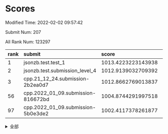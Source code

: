 # Scores

Modified Time: 2022-02-02 09:57:42

Submit Num: 207

All Rank Num: 123297

| rank |               submit               |       score        |       sigma        | pk_num |
| :--- | :--------------------------------- | :----------------- | :----------------- | :----- |
| 1    | jsonzb.test.test_1                 | 1013.4223223143938 | 0.8281310091335375 | 2384   |
| 2    | jsonzb.test.submission_level_4     | 1012.9139032709392 | 0.8119762210582752 | 2379   |
| 3    | cpp.21_12_24.submission-2b2ea0d7   | 1012.8662769013837 | 0.8018681206767829 | 2383   |
| 56   | cpp.2022_01_09.submission-816672bd | 1004.8744291997518 | 0.7117948879583436 | 2385   |
| 97   | cpp.2022_01_09.submission-5b0e3de2 | 1002.4117378261877 | 0.7171655089027574 | 2379   |


<details>
<summary>全部</summary>

| rank |                 submit                 |       score        |       sigma        | pk_num |
| :--- | :------------------------------------- | :----------------- | :----------------- | :----- |
| 1    | jsonzb.test.test_1                     | 1013.4223223143938 | 0.8281310091335375 | 2384   |
| 2    | jsonzb.test.submission_level_4         | 1012.9139032709392 | 0.8119762210582752 | 2379   |
| 3    | cpp.21_12_24.submission-2b2ea0d7       | 1012.8662769013837 | 0.8018681206767829 | 2383   |
| 4    | gobigger.level_3.submission_level_3_44 | 1011.7389321450177 | 0.7626568546579706 | 2382   |
| 5    | gobigger.level_3.submission_level_3_17 | 1011.4030657970247 | 0.7605500040288855 | 2381   |
| 6    | gobigger.level_3.submission_level_3_43 | 1011.2396676347616 | 0.7901182361263476 | 2382   |
| 7    | gobigger.level_3.submission_level_3_34 | 1010.943597193022  | 0.7947690383133224 | 2389   |
| 8    | gobigger.level_3.submission_level_3_24 | 1010.9285634338327 | 0.7612413010777693 | 2378   |
| 9    | gobigger.level_3.submission_level_3_35 | 1010.9175278384855 | 0.766410714835239  | 2384   |
| 10   | gobigger.level_3.submission_level_3_31 | 1010.8555733686943 | 0.7530916056534626 | 2382   |
| 11   | gobigger.level_3.submission_level_3_5  | 1010.7501041472899 | 0.7673571009133622 | 2384   |
| 12   | gobigger.level_3.submission_level_3_0  | 1010.6644717664956 | 0.76675783848988   | 2384   |
| 13   | gobigger.level_3.submission_level_3_49 | 1010.6514593211197 | 0.7714100864356735 | 2383   |
| 14   | gobigger.level_3.submission_level_3_27 | 1010.586615257654  | 0.762300632533081  | 2384   |
| 15   | gobigger.level_3.submission_level_3_16 | 1010.5767925782235 | 0.7788452198245559 | 2382   |
| 16   | gobigger.level_3.submission_level_3_32 | 1010.5702665474108 | 0.7493375300003593 | 2385   |
| 17   | gobigger.level_3.submission_level_3_18 | 1010.450886207041  | 0.7616557183522474 | 2382   |
| 18   | gobigger.level_3.submission_level_3_39 | 1010.3140723384329 | 0.7487077189499471 | 2383   |
| 19   | gobigger.level_3.submission_level_3_13 | 1010.2715638905627 | 0.7425312250757787 | 2378   |
| 20   | gobigger.level_3.submission_level_3_37 | 1010.2624549924462 | 0.7528702076174619 | 2382   |
| 21   | gobigger.level_3.submission_level_3_22 | 1010.2556488122071 | 0.7539163518501437 | 2387   |
| 22   | gobigger.level_3.submission_level_3_28 | 1010.2531287603663 | 0.7526742984960605 | 2383   |
| 23   | gobigger.level_3.submission_level_3_40 | 1010.2256480427633 | 0.7517389237249389 | 2380   |
| 24   | gobigger.level_3.submission_level_3_3  | 1010.1572296600602 | 0.7563245088969677 | 2389   |
| 25   | gobigger.level_3.submission_level_3_41 | 1010.1197269380884 | 0.754131459963283  | 2387   |
| 26   | gobigger.level_3.submission_level_3_10 | 1010.0850427793316 | 0.7507117212109338 | 2382   |
| 27   | gobigger.level_3.submission_level_3_9  | 1010.0736683695004 | 0.7800895453575735 | 2385   |
| 28   | gobigger.level_3.submission_level_3_23 | 1010.0258489065814 | 0.751908662260745  | 2382   |
| 29   | gobigger.level_3.submission_level_3_2  | 1009.990582831359  | 0.7592321873368256 | 2384   |
| 30   | gobigger.level_3.submission_level_3_33 | 1009.917078479432  | 0.7455498839630135 | 2381   |
| 31   | gobigger.level_3.submission_level_3_30 | 1009.9097490057851 | 0.7728372526011505 | 2387   |
| 32   | gobigger.level_3.submission_level_3_20 | 1009.88553602553   | 0.7527899070391592 | 2384   |
| 33   | gobigger.level_3.submission_level_3_15 | 1009.8514148266352 | 0.7629969978040207 | 2382   |
| 34   | gobigger.level_3.submission_level_3_7  | 1009.8472958017318 | 0.7604319045490797 | 2381   |
| 35   | gobigger.level_3.submission_level_3_36 | 1009.7615606876683 | 0.7474898907229072 | 2381   |
| 36   | gobigger.level_3.submission_level_3_45 | 1009.5244859170734 | 0.7499334365357558 | 2384   |
| 37   | gobigger.level_3.submission_level_3_25 | 1009.4935687985259 | 0.7607574979940394 | 2386   |
| 38   | gobigger.level_3.submission_level_3_47 | 1009.4292952518867 | 0.740504636611983  | 2385   |
| 39   | gobigger.level_3.submission_level_3_19 | 1009.4207476251584 | 0.7467882378837774 | 2379   |
| 40   | gobigger.level_3.submission_level_3_42 | 1009.3204752766792 | 0.764006055355983  | 2382   |
| 41   | gobigger.level_3.submission_level_3_21 | 1009.2848733613944 | 0.7475568999952864 | 2380   |
| 42   | gobigger.level_3.submission_level_3_26 | 1009.2803261036568 | 0.760874183141146  | 2383   |
| 43   | gobigger.level_3.submission_level_3_11 | 1009.2716284409772 | 0.7547243211957684 | 2387   |
| 44   | gobigger.level_3.submission_level_3_8  | 1009.1841336749438 | 0.7497539801134085 | 2382   |
| 45   | gobigger.level_3.submission_level_3_38 | 1009.0948557942864 | 0.7440597075499449 | 2379   |
| 46   | gobigger.level_3.submission_level_3_46 | 1009.0886919042279 | 0.7649976882544645 | 2386   |
| 47   | gobigger.level_3.submission_level_3_29 | 1008.9569629694311 | 0.7377547788695139 | 2378   |
| 48   | gobigger.level_3.submission_level_3_4  | 1008.861160558484  | 0.7253790538113165 | 2386   |
| 49   | gobigger.level_3.submission_level_3_14 | 1008.8306415858926 | 0.7454139731597449 | 2389   |
| 50   | gobigger.level_3.submission_level_3_48 | 1008.8210438489668 | 0.7497541608391671 | 2380   |
| 51   | gobigger.level_3.submission_level_3_1  | 1008.6377610978569 | 0.7336922363972272 | 2384   |
| 52   | gobigger.level_3.submission_level_3_6  | 1008.141688900037  | 0.7178032588885186 | 2383   |
| 53   | gobigger.level_3.submission_level_3_12 | 1007.6843095630247 | 0.7365730987861077 | 2383   |
| 54   | gobigger.level_1.submission_level_1_36 | 1005.5765255278842 | 0.7231799932018975 | 2386   |
| 55   | gobigger.level_1.submission_level_1_16 | 1005.1960573120796 | 0.7210747234968208 | 2378   |
| 56   | cpp.2022_01_09.submission-816672bd     | 1004.8744291997518 | 0.7117948879583436 | 2385   |
| 57   | gobigger.level_1.submission_level_1_18 | 1004.5666559183389 | 0.7243282524697662 | 2385   |
| 58   | gobigger.level_1.submission_level_1_27 | 1004.4771535226757 | 0.726505169965518  | 2380   |
| 59   | gobigger.level_1.submission_level_1_40 | 1004.2046315373601 | 0.7250670661141196 | 2376   |
| 60   | gobigger.level_1.submission_level_1_35 | 1004.1049058185283 | 0.7251636103695185 | 2386   |
| 61   | gobigger.level_1.submission_level_1_38 | 1004.0710952638332 | 0.7130155224600627 | 2381   |
| 62   | gobigger.level_1.submission_level_1_24 | 1004.0679607538342 | 0.7208613032749112 | 2382   |
| 63   | gobigger.level_1.submission_level_1_1  | 1004.0425676752374 | 0.7179396963537268 | 2378   |
| 64   | gobigger.level_1.submission_level_1_31 | 1004.0226203551663 | 0.7112715081217362 | 2381   |
| 65   | gobigger.level_1.submission_level_1_12 | 1004.0076635654788 | 0.7255353869166121 | 2383   |
| 66   | gobigger.level_1.submission_level_1_25 | 1003.9116810159171 | 0.7263026343445106 | 2390   |
| 67   | gobigger.level_1.submission_level_1_5  | 1003.9035654676086 | 0.7075985701899378 | 2383   |
| 68   | gobigger.level_1.submission_level_1_10 | 1003.8619816196418 | 0.7100096085482233 | 2379   |
| 69   | gobigger.level_1.submission_level_1_13 | 1003.8255817455173 | 0.7141265760737141 | 2380   |
| 70   | gobigger.level_1.submission_level_1_21 | 1003.8222459320283 | 0.7212212240643879 | 2381   |
| 71   | gobigger.level_1.submission_level_1_23 | 1003.7920541897072 | 0.7212571613554827 | 2380   |
| 72   | gobigger.level_1.submission_level_1_22 | 1003.5270947367792 | 0.7087207671105042 | 2391   |
| 73   | gobigger.level_1.submission_level_1_39 | 1003.4560935021088 | 0.7084544402309861 | 2386   |
| 74   | gobigger.level_1.submission_level_1_46 | 1003.4155368442655 | 0.7195319883846407 | 2385   |
| 75   | gobigger.level_1.submission_level_1_19 | 1003.3932077593007 | 0.7257897153086694 | 2383   |
| 76   | gobigger.level_1.submission_level_1_44 | 1003.3115702364371 | 0.7162126857610139 | 2387   |
| 77   | gobigger.level_1.submission_level_1_43 | 1003.29199462522   | 0.719773571284881  | 2383   |
| 78   | gobigger.level_1.submission_level_1_4  | 1003.232160492273  | 0.7190591508294462 | 2386   |
| 79   | gobigger.level_1.submission_level_1_2  | 1003.2298495802037 | 0.7226961366650186 | 2385   |
| 80   | gobigger.level_1.submission_level_1_42 | 1003.2258715196253 | 0.7099629424638122 | 2386   |
| 81   | gobigger.level_1.submission_level_1_0  | 1003.214120033202  | 0.7069289409855817 | 2385   |
| 82   | gobigger.level_1.submission_level_1_41 | 1003.1975065423609 | 0.7190840826672937 | 2384   |
| 83   | gobigger.level_1.submission_level_1_3  | 1003.1538625948972 | 0.7139006363508557 | 2383   |
| 84   | gobigger.level_1.submission_level_1_7  | 1003.129064269603  | 0.7255150091921871 | 2385   |
| 85   | gobigger.level_1.submission_level_1_37 | 1003.1120765196138 | 0.7193994579773457 | 2381   |
| 86   | gobigger.level_1.submission_level_1_29 | 1003.0835744670314 | 0.7080124291505808 | 2383   |
| 87   | gobigger.level_1.submission_level_1_45 | 1003.0488113212896 | 0.718422205475779  | 2385   |
| 88   | gobigger.level_1.submission_level_1_32 | 1003.0386915843345 | 0.7155323509605321 | 2385   |
| 89   | gobigger.level_1.submission_level_1_47 | 1002.9527447349834 | 0.7116521771355426 | 2380   |
| 90   | gobigger.level_1.submission_level_1_34 | 1002.9137701776165 | 0.7105555219658092 | 2381   |
| 91   | gobigger.level_1.submission_level_1_30 | 1002.8841777709076 | 0.7120714695521546 | 2379   |
| 92   | gobigger.level_1.submission_level_1_26 | 1002.8151924314685 | 0.7240990783279196 | 2384   |
| 93   | gobigger.level_1.submission_level_1_48 | 1002.7613935240352 | 0.715139237113039  | 2383   |
| 94   | gobigger.level_1.submission_level_1_20 | 1002.755676990532  | 0.7081590539161335 | 2380   |
| 95   | gobigger.level_1.submission_level_1_15 | 1002.6660619178282 | 0.7215422886419638 | 2383   |
| 96   | gobigger.level_1.submission_level_1_49 | 1002.5391908519013 | 0.7119440999737275 | 2383   |
| 97   | cpp.2022_01_09.submission-5b0e3de2     | 1002.4117378261877 | 0.7171655089027574 | 2379   |
| 98   | gobigger.level_1.submission_level_1_14 | 1002.3581194943197 | 0.7091905076257049 | 2387   |
| 99   | gobigger.level_1.submission_level_1_17 | 1002.3236643168746 | 0.7122800716403884 | 2381   |
| 100  | gobigger.level_1.submission_level_1_9  | 1002.3197063729151 | 0.7180427864263025 | 2387   |
| 101  | gobigger.level_1.submission_level_1_8  | 1002.2424117964797 | 0.7118473362570918 | 2380   |
| 102  | gobigger.level_1.submission_level_1_28 | 1002.206003328947  | 0.7122184101413492 | 2383   |
| 103  | gobigger.level_1.submission_level_1_6  | 1002.1254023201947 | 0.7125145253497355 | 2381   |
| 104  | gobigger.level_1.submission_level_1_11 | 1002.0287906874994 | 0.7103957491299304 | 2380   |
| 105  | gobigger.level_1.submission_level_1_33 | 1001.9028226938107 | 0.718377259081891  | 2387   |
| 106  | gobigger.random.submission_random_40   | 996.9662993426488  | 0.7209888252776557 | 2383   |
| 107  | gobigger.random.submission_random_44   | 996.9260800713774  | 0.6964250860917245 | 2384   |
| 108  | gobigger.random.submission_random_32   | 996.7641692993527  | 0.7072428422297711 | 2378   |
| 109  | gobigger.random.submission_random_36   | 996.7490775798235  | 0.6984118030858143 | 2380   |
| 110  | gobigger.random.submission_random_15   | 996.7282977455669  | 0.7119534533218472 | 2384   |
| 111  | gobigger.random.submission_random_5    | 996.7073068980524  | 0.6952265513396941 | 2389   |
| 112  | gobigger.random.submission_random_12   | 996.7007701959652  | 0.7182005806685777 | 2382   |
| 113  | gobigger.random.submission_random_27   | 996.6491800423311  | 0.7037059825954892 | 2388   |
| 114  | gobigger.random.submission_random_47   | 996.5988005134881  | 0.6966369534822905 | 2383   |
| 115  | gobigger.random.submission_random_24   | 996.5604800575245  | 0.7066161582125531 | 2377   |
| 116  | gobigger.random.submission_random_42   | 996.5195139740634  | 0.7068554753686586 | 2386   |
| 117  | gobigger.random.submission_random_23   | 996.4787634638243  | 0.7159226955853618 | 2386   |
| 118  | gobigger.random.submission_random_4    | 996.3578760142531  | 0.7155987008470596 | 2384   |
| 119  | gobigger.random.submission_random_19   | 996.3506390682011  | 0.7017427601191413 | 2376   |
| 120  | gobigger.random.submission_random_37   | 996.2840924235381  | 0.7009036035187738 | 2382   |
| 121  | gobigger.random.submission_random_49   | 996.2753494923855  | 0.707438981735209  | 2383   |
| 122  | gobigger.random.submission_random_17   | 996.2615122180472  | 0.73608638206443   | 2386   |
| 123  | gobigger.random.submission_random_11   | 996.2205963575691  | 0.7126682930810915 | 2381   |
| 124  | gobigger.random.submission_random_10   | 996.1315012969428  | 0.7056878639711702 | 2382   |
| 125  | gobigger.random.submission_random_9    | 996.0850318656677  | 0.7030873548575444 | 2385   |
| 126  | gobigger.random.submission_random_29   | 996.0657018117021  | 0.7164489066806343 | 2380   |
| 127  | gobigger.random.submission_random_20   | 995.999773070896   | 0.7139652623500653 | 2387   |
| 128  | gobigger.random.submission_random_34   | 995.9569892913224  | 0.7136169131749571 | 2383   |
| 129  | gobigger.random.submission_random_0    | 995.9362756691688  | 0.7216435292500122 | 2375   |
| 130  | gobigger.random.submission_random_30   | 995.8722049230504  | 0.7229493902978049 | 2383   |
| 131  | gobigger.random.submission_random_31   | 995.8517917902811  | 0.7239863321453571 | 2385   |
| 132  | gobigger.random.submission_random_26   | 995.8467971854662  | 0.7133779698974887 | 2383   |
| 133  | gobigger.random.submission_random_1    | 995.8110696261235  | 0.6970314630796388 | 2382   |
| 134  | gobigger.random.submission_random_46   | 995.6709477006177  | 0.709435837800233  | 2383   |
| 135  | gobigger.random.submission_random_13   | 995.6393717621596  | 0.7027505411295337 | 2384   |
| 136  | gobigger.random.submission_random_48   | 995.5891311630373  | 0.7224268556142912 | 2382   |
| 137  | gobigger.random.submission_random_41   | 995.5851578762359  | 0.698010134196426  | 2384   |
| 138  | gobigger.random.submission_random_28   | 995.5670583867119  | 0.7029699815295039 | 2384   |
| 139  | gobigger.random.submission_random_45   | 995.5469437546324  | 0.7117643008708365 | 2380   |
| 140  | gobigger.random.submission_random_38   | 995.5101344756871  | 0.7214748705112739 | 2382   |
| 141  | gobigger.random.submission_random_16   | 995.4829198650542  | 0.7086947863876071 | 2382   |
| 142  | gobigger.random.submission_random_6    | 995.402972279125   | 0.7102550745858913 | 2381   |
| 143  | gobigger.random.submission_random_22   | 995.3068779779423  | 0.7176857650737797 | 2384   |
| 144  | gobigger.random.submission_random_7    | 995.2272316661673  | 0.7046331794094731 | 2385   |
| 145  | gobigger.random.submission_random_43   | 995.2081962576793  | 0.7243987215054677 | 2381   |
| 146  | gobigger.random.submission_random_8    | 995.1921890508614  | 0.7171289936699908 | 2373   |
| 147  | gobigger.random.submission_random_14   | 995.132807341024   | 0.7198457207944241 | 2379   |
| 148  | gobigger.random.submission_random_21   | 995.1315888003268  | 0.7081866392163454 | 2382   |
| 149  | gobigger.random.submission_random_39   | 995.0728922992014  | 0.7108326437345218 | 2382   |
| 150  | gobigger.random.submission_random_35   | 994.7631954533683  | 0.7069157091619558 | 2382   |
| 151  | gobigger.random.submission_random_18   | 994.7588330260095  | 0.7231880100386281 | 2378   |
| 152  | gobigger.level_2.submission_level_2_36 | 994.596159457878   | 0.71771398382719   | 2379   |
| 153  | gobigger.random.submission_random_33   | 994.5432234609153  | 0.7001299175288219 | 2385   |
| 154  | gobigger.random.submission_random_2    | 994.4493415623065  | 0.7293289368502565 | 2380   |
| 155  | gobigger.random.submission_random_25   | 994.1516122188414  | 0.7055900535146251 | 2386   |
| 156  | gobigger.level_2.submission_level_2_16 | 994.0510344118329  | 0.7182955834656477 | 2387   |
| 157  | gobigger.random.submission_random_3    | 993.8780739707912  | 0.7390547397819304 | 2385   |
| 158  | gobigger.level_2.submission_level_2_31 | 993.7259248695033  | 0.7308683716227536 | 2384   |
| 159  | gobigger.level_2.submission_level_2_6  | 993.4482190026503  | 0.7144192875939556 | 2383   |
| 160  | gobigger.level_2.submission_level_2_15 | 993.2464666714582  | 0.7423960792370684 | 2377   |
| 161  | gobigger.level_2.submission_level_2_34 | 993.2101114513694  | 0.7423724986164936 | 2378   |
| 162  | gobigger.level_2.submission_level_2_39 | 993.1639216442834  | 0.7478375033261989 | 2381   |
| 163  | gobigger.level_2.submission_level_2_17 | 993.0491577585724  | 0.7394576431830318 | 2380   |
| 164  | gobigger.level_2.submission_level_2_20 | 992.9255803704934  | 0.7597308590962026 | 2382   |
| 165  | gobigger.level_2.submission_level_2_43 | 992.7823983210893  | 0.7335575538711621 | 2384   |
| 166  | gobigger.level_2.submission_level_2_21 | 992.7703700749448  | 0.7443844628206493 | 2385   |
| 167  | gobigger.level_2.submission_level_2_40 | 992.7128401158031  | 0.7148637015327957 | 2379   |
| 168  | gobigger.level_2.submission_level_2_4  | 992.6597743993049  | 0.7457357779886089 | 2388   |
| 169  | gobigger.level_2.submission_level_2_48 | 992.6487311039699  | 0.7330570344845044 | 2378   |
| 170  | gobigger.level_2.submission_level_2_11 | 992.5786021809643  | 0.7431504144874165 | 2381   |
| 171  | gobigger.level_2.submission_level_2_1  | 992.526873561006   | 0.7336151106890766 | 2379   |
| 172  | gobigger.level_2.submission_level_2_19 | 992.5018143156939  | 0.7317167240526927 | 2383   |
| 173  | gobigger.level_2.submission_level_2_30 | 992.4107818693744  | 0.7508444977543292 | 2383   |
| 174  | gobigger.level_2.submission_level_2_41 | 992.3418599144356  | 0.7441011361179943 | 2388   |
| 175  | gobigger.level_2.submission_level_2_42 | 992.3396418058192  | 0.7435436189658565 | 2384   |
| 176  | gobigger.level_2.submission_level_2_38 | 992.3323484530731  | 0.7446260591350253 | 2385   |
| 177  | gobigger.level_2.submission_level_2_12 | 992.3292282134943  | 0.7557774120691354 | 2383   |
| 178  | gobigger.level_2.submission_level_2_26 | 992.2619598414303  | 0.7606691719791809 | 2382   |
| 179  | gobigger.level_2.submission_level_2_46 | 992.1971585138588  | 0.7346971494517043 | 2382   |
| 180  | gobigger.level_2.submission_level_2_44 | 992.1885985656065  | 0.7342505895514304 | 2386   |
| 181  | gobigger.level_2.submission_level_2_8  | 992.116995205778   | 0.770999194378634  | 2378   |
| 182  | gobigger.level_2.submission_level_2_23 | 992.1005089687833  | 0.7397998412540954 | 2384   |
| 183  | gobigger.level_2.submission_level_2_10 | 992.0162968817607  | 0.7604316834352802 | 2382   |
| 184  | gobigger.level_2.submission_level_2_2  | 991.9766324346914  | 0.7431691742341562 | 2379   |
| 185  | gobigger.level_2.submission_level_2_3  | 991.9736266542836  | 0.7382064449819267 | 2381   |
| 186  | gobigger.level_2.submission_level_2_37 | 991.9496640347616  | 0.7273742985846805 | 2380   |
| 187  | gobigger.level_2.submission_level_2_22 | 991.9262503746207  | 0.7491774458581072 | 2379   |
| 188  | gobigger.level_2.submission_level_2_49 | 991.8215496828119  | 0.7435028770254684 | 2376   |
| 189  | gobigger.level_2.submission_level_2_27 | 991.752744120134   | 0.7186638148610455 | 2384   |
| 190  | gobigger.level_2.submission_level_2_9  | 991.7065556012087  | 0.7310552664164409 | 2387   |
| 191  | gobigger.level_2.submission_level_2_45 | 991.6249260346966  | 0.7448513776295372 | 2381   |
| 192  | gobigger.level_2.submission_level_2_0  | 991.6185038282911  | 0.7751795311476704 | 2377   |
| 193  | gobigger.level_2.submission_level_2_24 | 991.4868657172652  | 0.7642586556750203 | 2384   |
| 194  | gobigger.level_2.submission_level_2_33 | 991.4611248427458  | 0.7374233613563504 | 2381   |
| 195  | gobigger.level_2.submission_level_2_35 | 991.2188154380555  | 0.7563471090945773 | 2387   |
| 196  | gobigger.level_2.submission_level_2_29 | 991.1229313808703  | 0.7586158738874509 | 2384   |
| 197  | gobigger.level_2.submission_level_2_28 | 991.1119562613028  | 0.7499257535881586 | 2378   |
| 198  | gobigger.level_2.submission_level_2_13 | 991.0871603222668  | 0.7464601385438404 | 2382   |
| 199  | gobigger.level_2.submission_level_2_14 | 991.0752898544538  | 0.7603211727222251 | 2378   |
| 200  | gobigger.level_2.submission_level_2_7  | 991.0132840540314  | 0.7745134873285224 | 2381   |
| 201  | gobigger.level_2.submission_level_2_5  | 990.8738483738821  | 0.7534881934452995 | 2385   |
| 202  | gobigger.level_2.submission_level_2_25 | 990.5997326439108  | 0.7553532129929537 | 2380   |
| 203  | gobigger.level_2.submission_level_2_32 | 990.5536261338721  | 0.7478152068855347 | 2380   |
| 204  | gobigger.level_2.submission_level_2_18 | 990.0747830959236  | 0.7696412796906734 | 2379   |
| 205  | gobigger.level_2.submission_level_2_47 | 989.6485191433547  | 0.7776610734925877 | 2384   |
| 206  | gobigger.none.submission_none_1        | 977.4763108062901  | 1.3242257861540974 | 2381   |
| 207  | gobigger.none.submission_none_0        | 976.4053946665682  | 1.4341580005841086 | 2380   |

</details>
